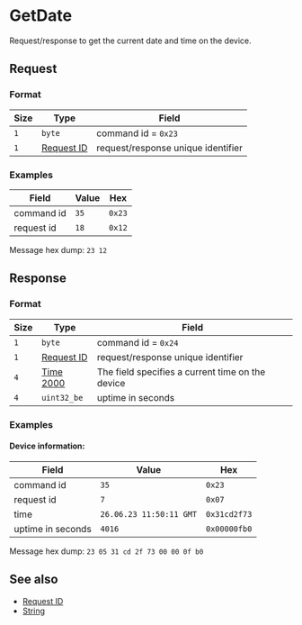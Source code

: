 # GetDate

Request/response to get the current date and time on the device.


## Request

### Format

| Size  | Type                                 | Field                              |
| ----- | ------------------------------------ | ---------------------------------- |
| `1`   | `byte`                               | command id = `0x23`                |
| `1`   | [Request ID](../types.md#request-id) | request/response unique identifier |

### Examples

| Field      | Value | Hex    |
| ---------- | ----- | ------ |
| command id | `35`  | `0x23` |
| request id | `18`  | `0x12` |

Message hex dump: `23 12`


## Response

### Format

| Size | Type                                 | Field                                            |
| ---- | ------------------------------------ | ------------------------------------------------ |
| `1`  | `byte`                               | command id = `0x24`                              |
| `1`  | [Request ID](../types.md#request-id) | request/response unique identifier               |
| `4`  | [Time 2000](../types.md#time-2000)   | The field specifies a current time on the device |
| `4`  | `uint32_be`                          | uptime in seconds                                |



### Examples

#### Device information:

| Field             | Value                   | Hex          |
| ----------------- | ----------------------- | ------------ |
| command id        | `35`                    | `0x23`       |
| request id        | `7`                     | `0x07`       |
| time              | `26.06.23 11:50:11 GMT` | `0x31cd2f73` |
| uptime in seconds | `4016`                  | `0x00000fb0` |

Message hex dump: `23 05 31 cd 2f 73 00 00 0f b0`


## See also

* [Request ID](../types.md#request-id)
* [String](../types.md#time-2000)
